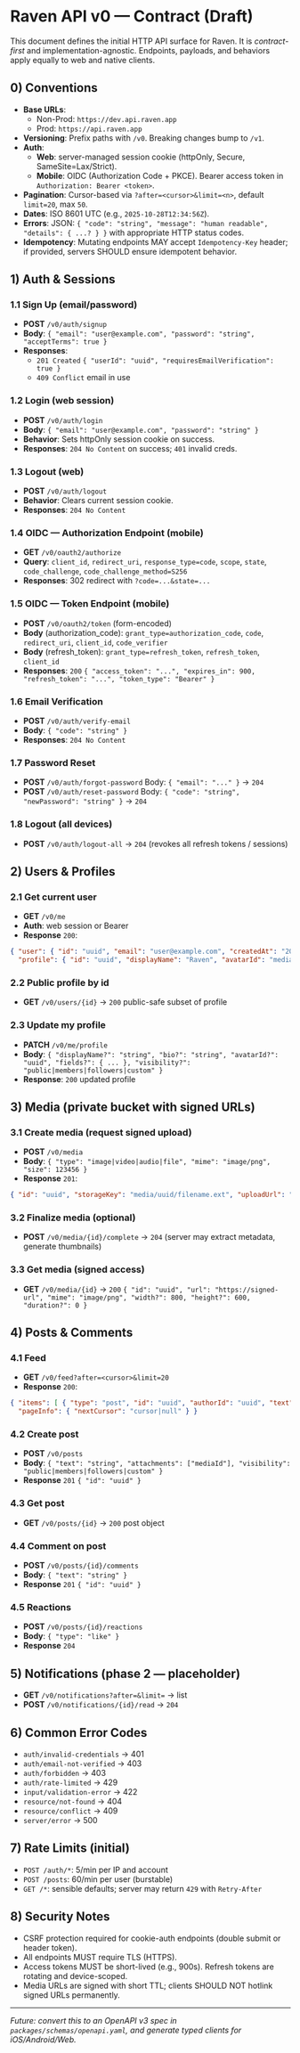 # Raven API v0 — Contract (Draft)

This document defines the initial HTTP API surface for Raven. It is *contract-first* and implementation-agnostic. Endpoints, payloads, and behaviors apply equally to web and native clients.

## 0) Conventions
- **Base URLs**: 
  - Non-Prod: `https://dev.api.raven.app`
  - Prod: `https://api.raven.app`
- **Versioning**: Prefix paths with `/v0`. Breaking changes bump to `/v1`.
- **Auth**:
  - **Web**: server-managed session cookie (httpOnly, Secure, SameSite=Lax/Strict).
  - **Mobile**: OIDC (Authorization Code + PKCE). Bearer access token in `Authorization: Bearer <token>`.
- **Pagination**: Cursor-based via `?after=<cursor>&limit=<n>`, default `limit=20`, max `50`.
- **Dates**: ISO 8601 UTC (e.g., `2025-10-28T12:34:56Z`).
- **Errors**: JSON: `{ "code": "string", "message": "human readable", "details": { ...? } }` with appropriate HTTP status codes.
- **Idempotency**: Mutating endpoints MAY accept `Idempotency-Key` header; if provided, servers SHOULD ensure idempotent behavior.

## 1) Auth & Sessions

### 1.1 Sign Up (email/password)
- **POST** `/v0/auth/signup`
- **Body**: `{ "email": "user@example.com", "password": "string", "acceptTerms": true }`
- **Responses**:
  - `201 Created` `{ "userId": "uuid", "requiresEmailVerification": true }`
  - `409 Conflict` email in use

### 1.2 Login (web session)
- **POST** `/v0/auth/login`
- **Body**: `{ "email": "user@example.com", "password": "string" }`
- **Behavior**: Sets httpOnly session cookie on success.
- **Responses**: `204 No Content` on success; `401` invalid creds.

### 1.3 Logout (web)
- **POST** `/v0/auth/logout`
- **Behavior**: Clears current session cookie.
- **Responses**: `204 No Content`

### 1.4 OIDC — Authorization Endpoint (mobile)
- **GET** `/v0/oauth2/authorize`
- **Query**: `client_id`, `redirect_uri`, `response_type=code`, `scope`, `state`, `code_challenge`, `code_challenge_method=S256`
- **Responses**: 302 redirect with `?code=...&state=...`

### 1.5 OIDC — Token Endpoint (mobile)
- **POST** `/v0/oauth2/token` (form-encoded)
- **Body** (authorization_code): `grant_type=authorization_code`, `code`, `redirect_uri`, `client_id`, `code_verifier`
- **Body** (refresh_token): `grant_type=refresh_token`, `refresh_token`, `client_id`
- **Responses**: `200` `{ "access_token": "...", "expires_in": 900, "refresh_token": "...", "token_type": "Bearer" }`

### 1.6 Email Verification
- **POST** `/v0/auth/verify-email`
- **Body**: `{ "code": "string" }`
- **Responses**: `204 No Content`

### 1.7 Password Reset
- **POST** `/v0/auth/forgot-password` Body: `{ "email": "..." }` → `204`
- **POST** `/v0/auth/reset-password` Body: `{ "code": "string", "newPassword": "string" }` → `204`

### 1.8 Logout (all devices)
- **POST** `/v0/auth/logout-all` → `204` (revokes all refresh tokens / sessions)

## 2) Users & Profiles

### 2.1 Get current user
- **GET** `/v0/me`
- **Auth**: web session or Bearer
- **Response** `200`:
```json
{ "user": { "id": "uuid", "email": "user@example.com", "createdAt": "2025-10-28T00:00:00Z" },
  "profile": { "id": "uuid", "displayName": "Raven", "avatarId": "mediaId|null", "bio": "string|null", "fields": {}, "visibility": "public|members|followers|custom" } }
```

### 2.2 Public profile by id
- **GET** `/v0/users/{id}` → `200` public-safe subset of profile

### 2.3 Update my profile
- **PATCH** `/v0/me/profile`
- **Body**: `{ "displayName?": "string", "bio?": "string", "avatarId?": "uuid", "fields?": { ... }, "visibility?": "public|members|followers|custom" }`
- **Response**: `200` updated profile

## 3) Media (private bucket with signed URLs)

### 3.1 Create media (request signed upload)
- **POST** `/v0/media`
- **Body**: `{ "type": "image|video|audio|file", "mime": "image/png", "size": 123456 }`
- **Response** `201`:
```json
{ "id": "uuid", "storageKey": "media/uuid/filename.ext", "uploadUrl": "https://...", "expiresAt": "2025-10-28T12:00:00Z" }
```

### 3.2 Finalize media (optional)
- **POST** `/v0/media/{id}/complete` → `204` (server may extract metadata, generate thumbnails)

### 3.3 Get media (signed access)
- **GET** `/v0/media/{id}` → `200` `{ "id": "uuid", "url": "https://signed-url", "mime": "image/png", "width?": 800, "height?": 600, "duration?": 0 }`

## 4) Posts & Comments

### 4.1 Feed
- **GET** `/v0/feed?after=<cursor>&limit=20`
- **Response** `200`:
```json
{ "items": [ { "type": "post", "id": "uuid", "authorId": "uuid", "text": "string", "attachments": ["mediaId"], "visibility": "public", "createdAt": "..." } ],
  "pageInfo": { "nextCursor": "cursor|null" } }
```

### 4.2 Create post
- **POST** `/v0/posts`
- **Body**: `{ "text": "string", "attachments": ["mediaId"], "visibility": "public|members|followers|custom" }`
- **Response** `201` `{ "id": "uuid" }`

### 4.3 Get post
- **GET** `/v0/posts/{id}` → `200` post object

### 4.4 Comment on post
- **POST** `/v0/posts/{id}/comments`
- **Body**: `{ "text": "string" }`
- **Response** `201` `{ "id": "uuid" }`

### 4.5 Reactions
- **POST** `/v0/posts/{id}/reactions`
- **Body**: `{ "type": "like" }`
- **Response** `204`

## 5) Notifications (phase 2 — placeholder)
- **GET** `/v0/notifications?after=&limit=` → list
- **POST** `/v0/notifications/{id}/read` → `204`

## 6) Common Error Codes
- `auth/invalid-credentials` → 401
- `auth/email-not-verified` → 403
- `auth/forbidden` → 403
- `auth/rate-limited` → 429
- `input/validation-error` → 422
- `resource/not-found` → 404
- `resource/conflict` → 409
- `server/error` → 500

## 7) Rate Limits (initial)
- `POST /auth/*`: 5/min per IP and account
- `POST /posts`: 60/min per user (burstable)
- `GET /*`: sensible defaults; server may return `429` with `Retry-After`

## 8) Security Notes
- CSRF protection required for cookie-auth endpoints (double submit or header token).
- All endpoints MUST require TLS (HTTPS).
- Access tokens MUST be short-lived (e.g., 900s). Refresh tokens are rotating and device-scoped.
- Media URLs are signed with short TTL; clients SHOULD NOT hotlink signed URLs permanently.

---

*Future: convert this to an OpenAPI v3 spec in `packages/schemas/openapi.yaml`, and generate typed clients for iOS/Android/Web.*
